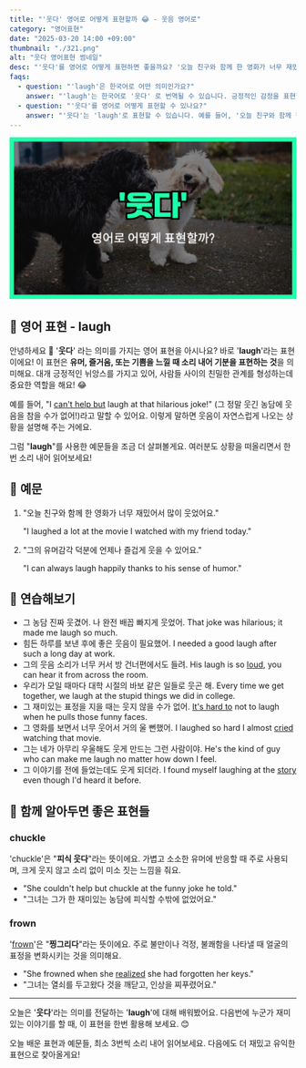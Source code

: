 ```yaml
---
title: "'웃다' 영어로 어떻게 표현할까 😂 - 웃음 영어로"
category: "영어표현"
date: "2025-03-20 14:00 +09:00"
thumbnail: "./321.png"
alt: "웃다 영어표현 썸네일"
desc: "'웃다'를 영어로 어떻게 표현하면 좋을까요? '오늘 친구와 함께 한 영화가 너무 재밌어서 많이 웃었어요.', '그의 유머감각 덕분에 언제나 즐겁게 웃을 수 있어요.' 등을 영어로 표현하는 법을 배워봅시다. 다양한 예문을 통해서 연습하고 본인의 표현으로 만들어 보세요."
faqs:
  - question: "'laugh'은 한국어로 어떤 의미인가요?"
    answer: "'laugh'는 한국어로 '웃다' 로 번역될 수 있습니다. 긍정적인 감정을 표현할 때 주로 사용해요."
  - question: "'웃다'를 영어로 어떻게 표현할 수 있나요?"
    answer: "'웃다'는 'laugh'로 표현할 수 있습니다. 예를 들어, '오늘 친구와 함께 한 영화가 너무 재밌어서 많이 웃었어요.'는 'I laughed a lot at the movie I watched with my friend today.'로 말할 수 있어요."
---
```


![웃다 영어표현 썸네일](./321.png)

## 🌟 영어 표현 - laugh

안녕하세요 👋 '**웃다**' 라는 의미를 가지는 영어 표현을 아시나요? 바로 '**laugh**'라는 표현이에요! 이 표현은 **유머, 즐거움, 또는 기쁨을 느낄 때 소리 내어 기분을 표현하는 것**을 의미해요. 대개 긍정적인 뉘앙스를 가지고 있어, 사람들 사이의 친밀한 관계를 형성하는데 중요한 역할을 해요! 😂

예를 들어, "I [can't help but](/blog/어쩔-수-없이-할-수-밖에-없어-영어표현/) laugh at that hilarious joke!" (그 정말 웃긴 농담에 웃음을 참을 수가 없어!)라고 말할 수 있어요. 이렇게 말하면 웃음이 자연스럽게 나오는 상황을 설명해 주는 거에요.

그럼 "**laugh**"를 사용한 예문들을 조금 더 살펴볼게요. 여러분도 상황을 떠올리면서 한 번 소리 내어 읽어보세요!

## 📖 예문

1. "오늘 친구와 함께 한 영화가 너무 재밌어서 많이 웃었어요."

   "I laughed a lot at the movie I watched with my friend today."

2. "그의 유머감각 덕분에 언제나 즐겁게 웃을 수 있어요."

   "I can always laugh happily thanks to his sense of humor."

## 💬 연습해보기

<ul data-interactive-list>
  <li data-interactive-item>
    <span data-toggler>그 농담 진짜 웃겼어. 나 완전 배꼽 빠지게 웃었어.</span>
    <span data-answer>That joke was hilarious; it made me laugh so much.</span>
  </li>
  <li data-interactive-item>
    <span data-toggler>힘든 하루를 보낸 후에 좋은 웃음이 필요했어.</span>
    <span data-answer>I needed a good laugh after such a long day at work.</span>
  </li>
  <li data-interactive-item>
    <span data-toggler>그의 웃음 소리가 너무 커서 방 건너편에서도 들려.</span>
    <span data-answer>His laugh is so <a href="/blog/in-english/311.loud/">loud</a>, you can hear it from across the room.</span>
  </li>
  <li data-interactive-item>
    <span data-toggler>우리가 모일 때마다 대학 시절의 바보 같은 일들로 웃곤 해.</span>
    <span data-answer>Every time we get together, we laugh at the stupid things we did in college.</span>
  </li>
  <li data-interactive-item>
    <span data-toggler>그 재미있는 표정을 지을 때는 웃지 않을 수가 없어.</span>
    <span data-answer><a href="/blog/in-english/111.hard-to/">It's hard to</a> not to laugh when he pulls those funny faces.</span>
  </li>
  <li data-interactive-item>
    <span data-toggler>그 영화를 보면서 너무 웃어서 거의 울 뻔했어.</span>
    <span data-answer>I laughed so hard I almost <a href="/blog/in-english/434.cry/">cried</a> watching that movie.</span>
  </li>
  <li data-interactive-item>
    <span data-toggler>그는 네가 아무리 우울해도 웃게 만드는 그런 사람이야.</span>
    <span data-answer>He's the kind of guy who can make me laugh no matter how down I feel.</span>
  </li>
  <li data-interactive-item>
    <span data-toggler>그 이야기를 전에 들었는데도 웃게 되더라.</span>
    <span data-answer>I found myself laughing at the <a href="/blog/in-english/537.story/">story</a> even though I'd heard it before.</span>
  </li>
</ul>

## 🤝 함께 알아두면 좋은 표현들

### chuckle

'chuckle'은 "**피식 웃다**"라는 뜻이에요. 가볍고 소소한 유머에 반응할 때 주로 사용되며, 크게 웃지 않고 소리 없이 미소 짓는 느낌을 줘요.

- "She couldn't help but chuckle at the funny joke he told."
- "그녀는 그가 한 재미있는 농담에 피식할 수밖에 없었어요."

### frown

'[frown](/blog/in-english/541.frown/)'은 "**찡그리다**"라는 뜻이에요. 주로 불만이나 걱정, 불쾌함을 나타낼 때 얼굴의 표정을 변화시키는 것을 의미해요.

- "She frowned when she [realized](/blog/in-english/166.realize/) she had forgotten her keys."
- "그녀는 열쇠를 두고왔다 것을 깨닫고, 인상을 찌푸렸어요."

---

오늘은 '**웃다**'라는 의미를 전달하는 '**laugh**'에 대해 배워봤어요. 다음번에 누군가 재미있는 이야기를 할 때, 이 표현을 한번 활용해 보세요. 😊

오늘 배운 표현과 예문들, 최소 3번씩 소리 내어 읽어보세요. 다음에도 더 재밌고 유익한 표현으로 찾아올게요!

